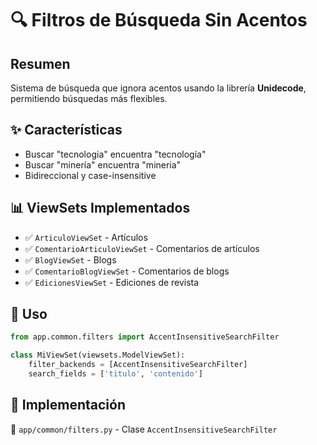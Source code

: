 # 🔍 Filtros de Búsqueda Sin Acentos

## Resumen

Sistema de búsqueda que ignora acentos usando la librería **Unidecode**, permitiendo búsquedas más flexibles.

## ✨ Características

- Buscar "tecnologia" encuentra "tecnología"
- Buscar "minería" encuentra "mineria"
- Bidireccional y case-insensitive

## 📊 ViewSets Implementados

- ✅ `ArticuloViewSet` - Artículos
- ✅ `ComentarioArticuloViewSet` - Comentarios de artículos
- ✅ `BlogViewSet` - Blogs
- ✅ `ComentarioBlogViewSet` - Comentarios de blogs
- ✅ `EdicionesViewSet` - Ediciones de revista

## 🚀 Uso

```python
from app.common.filters import AccentInsensitiveSearchFilter

class MiViewSet(viewsets.ModelViewSet):
    filter_backends = [AccentInsensitiveSearchFilter]
    search_fields = ['titulo', 'contenido']
```

## 📝 Implementación

📁 `app/common/filters.py` - Clase `AccentInsensitiveSearchFilter`

